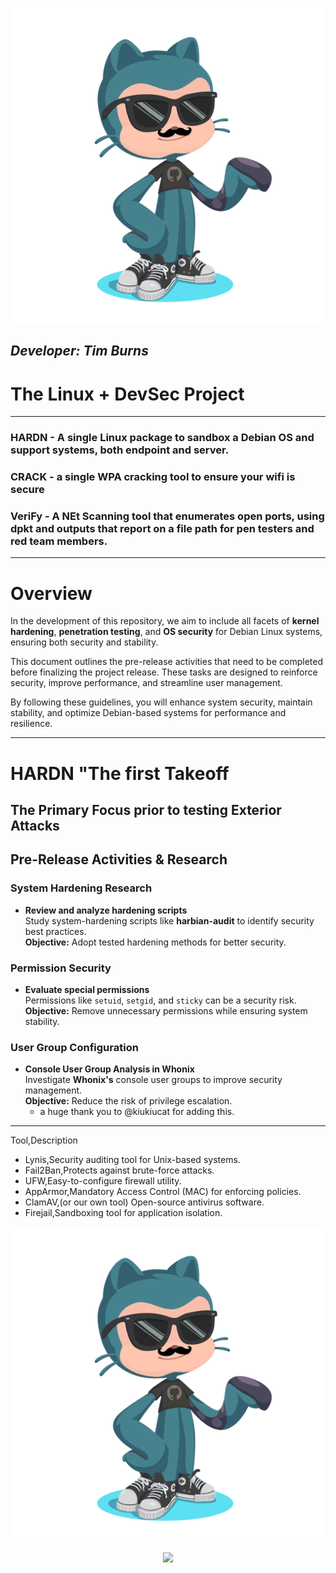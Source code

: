 
<p align="center">
    <img src="Images/octocat-1736601186918.png">
</p>

##                                       ***Developer: Tim Burns***
##                                   

# **The Linux + DevSec Project**  


---



### **HARDN** - A single Linux package to sandbox a Debian OS and support systems, both endpoint and server.



### **CRACK** - a single WPA cracking tool to ensure your wifi is secure


                                                            

### **VeriFy** - A NEt Scanning tool that enumerates open ports, using dpkt and outputs that report on a file path for pen testers and red team members. 



---
# **Overview**  

In the development of this repository, we aim to include all facets of **kernel hardening**, **penetration testing**, and **OS security** for Debian Linux systems, ensuring both security and stability.

This document outlines the pre-release activities that need to be completed before finalizing the project release. These tasks are designed to reinforce security, improve performance, and streamline user management.

By following these guidelines, you will enhance system security, maintain stability, and optimize Debian-based systems for performance and resilience.

---

# HARDN "The first Takeoff 
## The Primary Focus prior to testing Exterior Attacks

## **Pre-Release Activities & Research**

### **System Hardening Research**

- **Review and analyze hardening scripts**  
  Study system-hardening scripts like **harbian-audit** to identify security best practices.  
  **Objective:** Adopt tested hardening methods for better security.  

### **Permission Security**  

- **Evaluate special permissions**  
  Permissions like `setuid`, `setgid`, and `sticky` can be a security risk.  
  **Objective:** Remove unnecessary permissions while ensuring system stability.  

### **User Group Configuration**  

- **Console User Group Analysis in Whonix**  
  Investigate **Whonix's** console user groups to improve security management.  
  **Objective:** Reduce the risk of privilege escalation.  
  - a huge thank you to @kiukiucat for adding this. 

---


Tool,Description
- Lynis,Security auditing tool for Unix-based systems.
- Fail2Ban,Protects against brute-force attacks.
- UFW,Easy-to-configure firewall utility.
- AppArmor,Mandatory Access Control (MAC) for enforcing policies.
- ClamAV,(or our own tool) Open-source antivirus software.
- Firejail,Sandboxing tool for application isolation.

<p align="center">
    <img src="octocat-1736601186918.png">
</p>


<p align="center">
    <img src="https://t.bkit.co/w_67775e3ddda15.gif">
</p>




